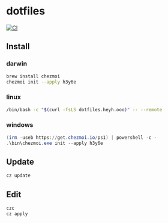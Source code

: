 # dotfiles

[![CI](https://github.com/h3y6e/dotfiles/actions/workflows/ci.yaml/badge.svg)](https://github.com/h3y6e/dotfiles/actions/workflows/ci.yaml)

## Install

### darwin
```zsh
brew install chezmoi
chezmoi init --apply h3y6e
```

### linux
```bash
/bin/bash -c "$(curl -fsLS dotfiles.heyh.ooo)" -- --remote
```

### windows
```ps1
(irm -useb https://get.chezmoi.io/ps1) | powershell -c -
.\bin\chezmoi.exe init --apply h3y6e
```

## Update
```zsh
cz update
```

## Edit
```zsh
czc
cz apply
```
